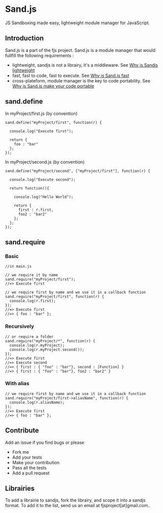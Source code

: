 # Sand.js


JS Sandboxing made easy, lightweight module manager for JavaScript.

## Introduction

Sand.js is a part of the fjs project.
Sand.js is a module manager that would fullfill the following requirements :

*   lightweight, sandjs is not a librairy, it's a middleware. See [Why is Sandjs lightweight](sandjs/wiki/Why-is-Sand.js-lightweight-%3F)
*   fast, fast to code, fast to execute. See [Why is Sand.js fast](sandjs/wiki/Why-is-Sand.js-fast-%3F)
*   cross-plateform, module manager is the key to code portability. See [Why is Sand.js make your code portable](sandjs/wiki/Why-Sand.js-make-your-code-more-portable-%3F)

## sand.define
In myProject/first.js (by convention)

    sand.define("myProject/first", function(r) {
      
      console.log("Execute first");
      
      return {
        foo : "bar"
      };
    });
    
In myProject/second.js (by convention)

    sand.define("myProject/second", ["myProject/first"], function(r) {
      
      console.log("Execute second");
      
      return function(){
      
        console.log("Hello World");
        
        return {
          first : r.first,
          foo2 : "bar2"
        };
      };
    });

## sand.require
### Basic
    
    //in main.js
    
    // we require it by name
    sand.require("myProject/first");
    //=> Execute first
    
    // we require first by name and we use it in a callback function
    sand.require("myProject/first", function(r) {
      console.log(r.first);
    });
    //=> Execute first
    //=> { foo : "bar" };

### Recursively

    // or require a folder
    sand.require("myProject/*", function(r) {
      console.log(r.myProject);
      console.log(r.myProject.second());
    });
    //=> Execute first
    //=> Execute second
    //=> { first : { "foo" : "bar"}, second : [Function] }
    //=> { first : { "foo" : "bar"}, foo2 : "bar2" }
    

### With alias

    // we require first by name and we use it in a callback function
    sand.require("myProject/first->aliasName", function(r) {
      console.log(r.aliasName);
    });
    //=> Execute first
    //=> { foo : "bar" };

## Contribute

Add an issue if you find bugs or please

*   Fork me
*   Add your tests
*   Make your contribution
*   Pass all the tests 
*   Add a pull request

## Librairies

To add a librairie to sandjs, fork the librairy, and scope it into a sandjs format.
To add it to the list, send us an email at fjsproject[at]gmail.com..



